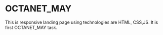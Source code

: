 # OCTANET_MAY
This is responsive landing page using technologies are HTML, CSS,JS. It is first OCTANET_MAY task.
